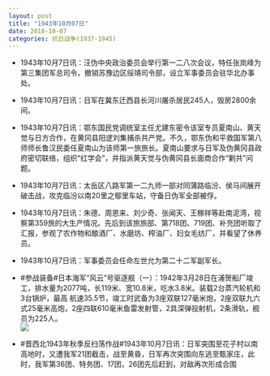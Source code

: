 ```yaml
---
layout: post
title: "1943年10月07日"
date: 2018-10-07
categories: 抗日战争(1937-1945)
---
```


<meta name="referrer" content="no-referrer" />

- 1943年10月7日讯：汪伪中央政治委员会举行第一二八次会议，特任张岚峰为第三集团军总司令，撤销苏豫边区绥靖司令部，设立军事委员会驻华北办事处。 

- 1943年10月7日讯：日军在冀东迁西县长河川屠杀居民245人，毁房2800余间。 

- 1943年10月7日讯：鄂东国民党调统室主任尤建东密令该室专员夏南山、黄天觉与日方合作，在黄冈县阳逻刘集捕杀共产党。不久，鄂东伪和平救国军第八师师长鲁汉民委任夏南山为该师第一旅旅长。夏南山要求与日军及伪黄冈县政府密切联络，组织“红学会”，并指派黄天觉与伪黄冈县长面商合作“剿共”问题。 

- 1943年10月7日讯：太岳区八路军第一二九师一部对同蒲路临汾、侯马间展开破击战，攻克临汾以南20里之鄢里车站，守备日伪军全部被俘。 

- 1943年10月7日讯：朱德、周恩来、刘少奇、张闻天、王稼祥等赴南泥湾，视察第359旅的大生产情况。先后到该旅旅部、第718团、719团、补充团听取了汇报，参观了农作物和酿酒厂、水磨坊、榨油厂、妇女毛纺厂，并看望了休养员。 

- 1943年10月7日讯：军事委员会任命左世允为第二十二军副军长。 

- #参战装备#日本海军“风云”号驱逐舰（一）：1942年3月28日在浦贺船厂竣工，排水量为2077吨，长119米、宽10.8米，吃水3.8米。装载2台蒸汽轮机和3台锅炉，最高 航速35.5节，竣工时武备为3座双联127毫米炮，2座双联九六式25毫米高炮，2座四联610毫米鱼雷发射管，2具深弹投射机，2条滑轨，舰员为225人。 <br/><img src="https://wx4.sinaimg.cn/large/aca367d8ly1fvzfh8pwwuj20zk0md40e.jpg" />

- #晋西北1943年秋季反扫荡作战#1943年10月7日讯：日军突围至花子村以南高地时，又遭我军21团截击，战至黄昏，日军再次突围向东逃至甄家庄，此时，我军第36团、特务团、17团，26团先后赶到，对敌再次形成合围 

